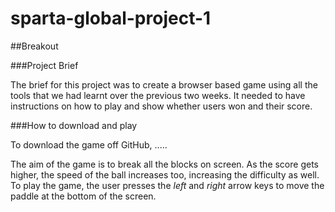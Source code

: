 # sparta-global-project-1

##Breakout

###Project Brief

The brief for this project was to create a browser based game using all the tools that we had learnt over the previous two weeks. It needed to have instructions on how to play and show whether users won and their score.

###How to download and play

To download the game off GitHub, .....

The aim of the game is to break all the blocks on screen. As the score gets higher, the speed of the ball increases too, increasing the difficulty as well.
To play the game, the user presses the *left* and *right* arrow keys to move the paddle at the bottom of the screen.
